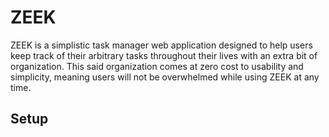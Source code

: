 # ZEEK

ZEEK is a simplistic task manager web application designed to help users keep track of their arbitrary tasks throughout their lives with an extra bit of organization. This said organization comes at zero cost to usability and simplicity, meaning users will not be overwhelmed while using ZEEK at any time.

## Setup

